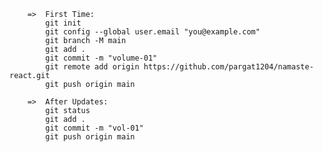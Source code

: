         =>  First Time:
            git init
            git config --global user.email "you@example.com"
            git branch -M main
            git add .
            git commit -m "volume-01"
            git remote add origin https://github.com/pargat1204/namaste-react.git
            git push origin main

        =>  After Updates:
            git status
            git add .
            git commit -m "vol-01"
            git push origin main